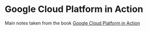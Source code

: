 # Google Cloud Platform in Action

Main notes taken from the book [Google Cloud Platform in Action](https://a.co/d/jidWVYf)
